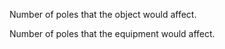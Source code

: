 Number of poles that the object would affect.


<!-- comment -->


Number of poles that the equipment would affect.


